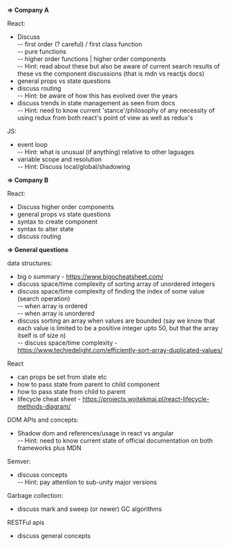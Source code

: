 **=> Company A**   

React:  
- Discuss  
-- first order (? careful) / first class function  
-- pure functions  
-- higher order functions | higher order components   
-- Hint: read about these but also be aware of current search results of these vs 
the component discussions (that is mdn vs reactjs docs)
- general props vs state questions
- discuss routing  
-- Hint: be aware of how this has evolved over the years
- discuss trends in state management as seen from docs  
-- Hint: need to know current 'stance'/philosophy of any necessity of using redux 
from both react's point of view as well as redux's

JS:
- event loop  
-- Hint: what is unusual (if anything) relative to other laguages  
- variable scope and resolution  
-- Hint: Discuss local/global/shadowing

**=> Company B**     

React:  
- Discuss higher order components
- general props vs state questions
- syntax to create component
- syntax to alter state
- discuss routing  

**=> General questions**

data structures:  
- big o summary - https://www.bigocheatsheet.com/  
- discuss space/time complexity of sorting array of  unordered integers  
- discuss space/time complexity of finding the index of some value (search operation)  
-- when array is ordered  
-- when array is unordered  
- discuss sorting an array when values are bounded (say we know that each
value is limited to be a positive integer upto 50, but that the array itself is of size n)  
-- discuss space/time complexity - https://www.techiedelight.com/efficiently-sort-array-duplicated-values/

React
- can props be set from state etc
- how to pass state from parent to child component
- how to pass state from child to parent
- lifecycle cheat sheet - https://projects.wojtekmaj.pl/react-lifecycle-methods-diagram/

DOM APIs and concepts:
- Shadow dom and references/usage in react vs angular  
-- Hint: need to know current state of official documentation on both frameworks plus MDN  

Semver:
- discuss concepts  
-- Hint: pay attention to sub-unity major versions

Garbage collection:
- discuss mark and sweep (or newer) GC algorithms

RESTFul apis
- discuss general concepts
